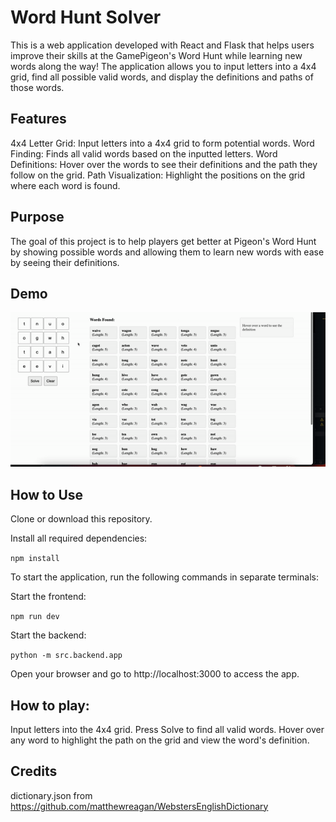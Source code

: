 # Word Hunt Solver
This is a web application developed with React and Flask that helps users improve their skills at the GamePigeon's Word Hunt while learning new words along the way! The application allows you to input letters into a 4x4 grid, find all possible valid words, and display the definitions and paths of those words.

## Features
4x4 Letter Grid: Input letters into a 4x4 grid to form potential words.
Word Finding: Finds all valid words based on the inputted letters.
Word Definitions: Hover over the words to see their definitions and the path they follow on the grid.
Path Visualization: Highlight the positions on the grid where each word is found.

## Purpose
The goal of this project is to help players get better at Pigeon's Word Hunt by showing possible words and allowing them to learn new words with ease by seeing their definitions.

## Demo

![](https://github.com/frankliuuu/Word-Hunt-Solver-and-Learner/blob/main/wh_demo.gif)

## How to Use
Clone or download this repository.

Install all required dependencies:

`npm install`

To start the application, run the following commands in separate terminals:

Start the frontend:

`npm run dev`

Start the backend:


`python -m src.backend.app`

Open your browser and go to http://localhost:3000 to access the app.

## How to play:

Input letters into the 4x4 grid.
Press Solve to find all valid words.
Hover over any word to highlight the path on the grid and view the word's definition.

## Credits 
dictionary.json from https://github.com/matthewreagan/WebstersEnglishDictionary
